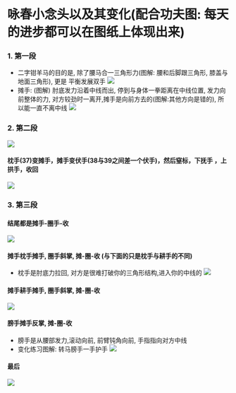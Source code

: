 # 咏春小念头以及其变化(配合功夫图: 每天的进步都可以在图纸上体现出来)

### 1. 第一段
* 二字钳羊马的目的是, 除了腰马合一三角形力(图解: 腰和后脚跟三角形, 膝盖与地面三角形), 更是
平衡发展双手
![](./1.png)
* 摊手: (图解) 肘底发力沿着中线而出, 停到与身体一拳距离在中线位置, 发力向前整体的力, 对方较劲时一离开,摊手是向前方去的(图解:其他方向是错的), 所以能一直不离中线
![](./1_1.png)

### 2. 第二段
![](./2.png)

#### 枕手(37)变摊手，摊手变伏手(38与39之间差一个伏手)，然后窒标，下抚手 ，上拱手，收回
![](./2_1.png)

### 3. 第三段

#### 结尾都是摊手-圈手-收
![](./3.png)

#### 摊手枕手摊手, 圈手斜掌, 摊-圈-收 (与下面的只是枕手与耕手的不同)
* 枕手是肘底力拉回, 对方是很难打破你的三角形结构,进入你的中线的
![](./3_1.png)

#### 摊手耕手摊手, 圈手斜掌, 摊-圈-收
![](./3_2.png)

#### 膀手摊手反掌, 摊-圈-收
* 膀手是从腰部发力,滚动向前, 前臂钝角向前, 手指指向对方中线
* 变化练习图解: 转马膀手一手护手
![](./3_3.png)

#### 最后
![](./3_4.png)
